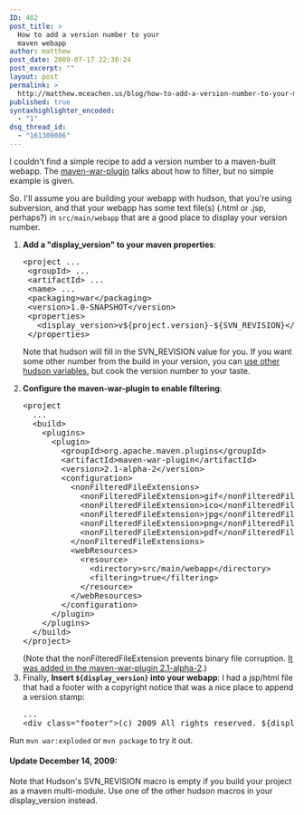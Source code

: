 ```yaml
---
ID: 482
post_title: >
  How to add a version number to your
  maven webapp
author: matthew
post_date: 2009-07-17 22:30:24
post_excerpt: ""
layout: post
permalink: >
  http://matthew.mceachen.us/blog/how-to-add-a-version-number-to-your-maven-webapp-482.html
published: true
syntaxhighlighter_encoded:
  - "1"
dsq_thread_id:
  - "161309086"
---
```

I couldn't find a simple recipe to add a version number to a maven-built webapp. The <a href="http://maven.apache.org/plugins/maven-war-plugin/examples/adding-filtering-webresources.html">maven-war-plugin</a> talks about how to filter, but no simple example is given.

<!--more-->

So. I'll assume you are building your webapp with hudson, that you're using subversion, and that your webapp has some text file(s) (.html or .jsp, perhaps?) in <code>src/main/webapp</code> that are a good place to display your version number.

<ol><li><strong>Add a "display_version" to your maven properties</strong>:
<pre class="lang:xml highlight:8 decode:1 " >
&lt;project ...
 &lt;groupId&gt; ... 
 &lt;artifactId&gt; ...
 &lt;name&gt; ...
 &lt;packaging&gt;war&lt;/packaging&gt;
 &lt;version&gt;1.0-SNAPSHOT&lt;/version&gt;
 &lt;properties&gt;
   &lt;display_version&gt;v${project.version}-${SVN_REVISION}&lt;/display_version&gt;
 &lt;/properties&gt;
</pre>

Note that hudson will fill in the SVN_REVISION value for you. If you want some other number from the build in your version, you can <a href="http://wiki.hudson-ci.org/display/HUDSON/Building+a+software+project#Buildingasoftwareproject-HudsonSetEnvironmentVariables">use other hudson variables</a>, but cook the version number to your taste.
</li>
<li><strong>Configure the maven-war-plugin to enable filtering</strong>:
<pre class="lang:xml highlight:20 decode:1 " >
&lt;project 
  ...
  &lt;build&gt;
    &lt;plugins&gt;
      &lt;plugin&gt;
        &lt;groupId&gt;org.apache.maven.plugins&lt;/groupId&gt;
        &lt;artifactId&gt;maven-war-plugin&lt;/artifactId&gt;
        &lt;version&gt;2.1-alpha-2&lt;/version&gt;
        &lt;configuration&gt;
          &lt;nonFilteredFileExtensions&gt;
            &lt;nonFilteredFileExtension&gt;gif&lt;/nonFilteredFileExtension&gt;
            &lt;nonFilteredFileExtension&gt;ico&lt;/nonFilteredFileExtension&gt;
            &lt;nonFilteredFileExtension&gt;jpg&lt;/nonFilteredFileExtension&gt;
            &lt;nonFilteredFileExtension&gt;png&lt;/nonFilteredFileExtension&gt;
            &lt;nonFilteredFileExtension&gt;pdf&lt;/nonFilteredFileExtension&gt;
          &lt;/nonFilteredFileExtensions&gt;
          &lt;webResources&gt;
            &lt;resource&gt;
              &lt;directory&gt;src/main/webapp&lt;/directory&gt;
              &lt;filtering&gt;true&lt;/filtering&gt;
            &lt;/resource&gt;
          &lt;/webResources&gt;
        &lt;/configuration&gt;
      &lt;/plugin&gt;
    &lt;/plugins&gt;
  &lt;/build&gt;
&lt;/project&gt;
</pre>
(Note that the nonFilteredFileExtension prevents binary file corruption. <a href="http://jira.codehaus.org/browse/MWAR-145">It was added in the maven-war-plugin 2.1-alpha-2</a>.)

</li>
<li>Finally, <strong>Insert <code>${display_version}</code> into your webapp</strong>:
I had a jsp/html file that had a footer with a copyright notice that was a nice place to append a version stamp:

<pre class="lang:html decode:1 " >
...
&lt;div class=&quot;footer&quot;&gt;(c) 2009 All rights reserved. ${display_version}&lt;/div&gt;
</pre>
</li>
</ol>

Run <code>mvn war:exploded</code> or <code>mvn package</code> to try it out.

<h4>Update December 14, 2009:</h4>
Note that Hudson's SVN_REVISION macro is empty if you build your project as a maven multi-module. Use one of the other hudson macros in your display_version instead.